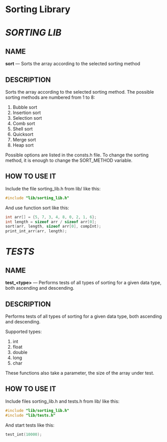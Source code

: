 **Sorting Library**
===========

***SORTING LIB***
===========
NAME
--------

**sort** — Sorts the array according to the selected sorting method

DESCRIPTION
--------

Sorts the array according to the selected sorting method. The possible sorting methods are numbered from 1 to 8:

1. Bubble sort
2. Insertion sort
3. Selection sort
4. Comb sort
5. Shell sort
6. Quicksort
7. Merge sort
8. Heap sort

Possible options are listed in the consts.h file.
To change the sorting method, it is enough to change the SORT_METHOD variable.

HOW TO USE IT
--------
Include the file sorting_lib.h from lib/ like this:
```C
#include "lib/sorting_lib.h"
```
And use function sort like this:
```C
int arr[] = {5, 7, 3, 4, 8, 0, 2, 1, 6};
int length = sizeof arr / sizeof arr[0];
sort(arr, length, sizeof arr[0], compInt);
print_int_arr(arr, length);
```
***TESTS***
===========
NAME
--------

**test_\<type>** — Performs tests of all types of sorting for a given data type, both ascending and descending.

DESCRIPTION
--------

Performs tests of all types of sorting for a given data type, both ascending and descending.

Supported types:

1. int
2. float
3. double
4. long
5. char

These functions also take a parameter, the size of the array under test.

HOW TO USE IT
--------
Include files sorting_lib.h and tests.h from lib/ like this:
```C
#include "lib/sorting_lib.h"
#include "lib/tests.h"
```
And start tests like this:
```C
test_int(10000);
```

